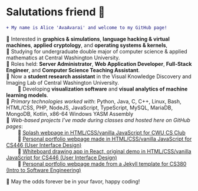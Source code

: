 # Salutations friend 🖖
```diff
+ My name is Alice 'AvaAvarai' and welcome to my GitHub page!
```
🔹 Interested in **graphics & simulations**, **language hacking & virtual machines**, **applied cryptology**, and **operating systems & kernels**,  
🔹 Studying for undergraduate double major of computer science & applied mathematics at Central Washington University.  
🔹 Roles held: **Server Administrator**, **Web Application Developer**, **Full-Stack Engineer**, and **Computer Science Teaching Assistant**.  
🔹 Now a **student research assistant** in the Visual Knowledge Discovery and Imaging Lab of Central Washington University.  
&nbsp;&nbsp;&nbsp;&nbsp;&nbsp;&nbsp;&nbsp;&nbsp;🔹 Developing **visualization software** and **visual analytics of machine learning models**.  
🔹 *Primary technologies worked with*: Python, Java, C, C++, Linux, Bash, HTML/CSS, PHP, NodeJS, JavaScript, TypeScript, MySQL, MariaDB, MongoDB, Kotlin, x86-64 Windows YASM Assembly  
🔹 *Web-based projects I've made during classes and hosted here on GitHub pages*:  
&nbsp;&nbsp;&nbsp;&nbsp;&nbsp;&nbsp;&nbsp;&nbsp;🔹 [Splash webpage in HTML/CSS/vanilla JavaScript for CWU CS Club](https://cwu-cs-club.github.io/club-webpage-splash/)  
&nbsp;&nbsp;&nbsp;&nbsp;&nbsp;&nbsp;&nbsp;&nbsp;🔹 [Personal portfolio webpage made in HTML/CSS/vanilla JavaScript for CS446 (User Interface Design)](https://avaavarai.github.io/cs446-portfolio-webpage/)  
&nbsp;&nbsp;&nbsp;&nbsp;&nbsp;&nbsp;&nbsp;&nbsp;🔹 [Whiteboard drawing app in React, original demo in HTML/CSS/vanilla JavaScript for CS446 (User Interface Design)](https://avaavarai.github.io/CS446_MapMaker/)  
&nbsp;&nbsp;&nbsp;&nbsp;&nbsp;&nbsp;&nbsp;&nbsp;🔹 [Personal portfolio webpage made from a Jekyll template for CS380 (Intro to Software Engineering)](https://avaavarai.github.io/AvaAvarai.github.io.CS380/)  

🎲 May the odds forever be in your favor, happy coding!
